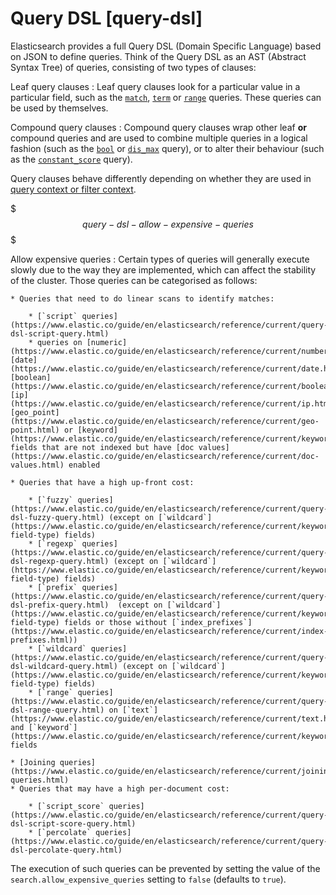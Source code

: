 # Query DSL [query-dsl]

Elasticsearch provides a full Query DSL (Domain Specific Language) based on JSON to define queries. Think of the Query DSL as an AST (Abstract Syntax Tree) of queries, consisting of two types of clauses:

Leaf query clauses
:   Leaf query clauses look for a particular value in a particular field, such as the [`match`](https://www.elastic.co/guide/en/elasticsearch/reference/current/query-dsl-match-query.html), [`term`](https://www.elastic.co/guide/en/elasticsearch/reference/current/query-dsl-term-query.html) or [`range`](https://www.elastic.co/guide/en/elasticsearch/reference/current/query-dsl-range-query.html) queries. These queries can be used by themselves.

Compound query clauses
:   Compound query clauses wrap other leaf **or** compound queries and are used to combine multiple queries in a logical fashion (such as the [`bool`](https://www.elastic.co/guide/en/elasticsearch/reference/current/query-dsl-bool-query.html) or [`dis_max`](https://www.elastic.co/guide/en/elasticsearch/reference/current/query-dsl-dis-max-query.html) query), or to alter their behaviour (such as the [`constant_score`](https://www.elastic.co/guide/en/elasticsearch/reference/current/query-dsl-constant-score-query.html) query).

Query clauses behave differently depending on whether they are used in [query context or filter context](../../../explore-analyze/query-filter/languages/querydsl.md).

$$$query-dsl-allow-expensive-queries$$$

Allow expensive queries
:   Certain types of queries will generally execute slowly due to the way they are implemented, which can affect the stability of the cluster. Those queries can be categorised as follows:

    * Queries that need to do linear scans to identify matches:

        * [`script` queries](https://www.elastic.co/guide/en/elasticsearch/reference/current/query-dsl-script-query.html)
        * queries on [numeric](https://www.elastic.co/guide/en/elasticsearch/reference/current/number.html), [date](https://www.elastic.co/guide/en/elasticsearch/reference/current/date.html), [boolean](https://www.elastic.co/guide/en/elasticsearch/reference/current/boolean.html), [ip](https://www.elastic.co/guide/en/elasticsearch/reference/current/ip.html), [geo_point](https://www.elastic.co/guide/en/elasticsearch/reference/current/geo-point.html) or [keyword](https://www.elastic.co/guide/en/elasticsearch/reference/current/keyword.html) fields that are not indexed but have [doc values](https://www.elastic.co/guide/en/elasticsearch/reference/current/doc-values.html) enabled

    * Queries that have a high up-front cost:

        * [`fuzzy` queries](https://www.elastic.co/guide/en/elasticsearch/reference/current/query-dsl-fuzzy-query.html) (except on [`wildcard`](https://www.elastic.co/guide/en/elasticsearch/reference/current/keyword.html#wildcard-field-type) fields)
        * [`regexp` queries](https://www.elastic.co/guide/en/elasticsearch/reference/current/query-dsl-regexp-query.html) (except on [`wildcard`](https://www.elastic.co/guide/en/elasticsearch/reference/current/keyword.html#wildcard-field-type) fields)
        * [`prefix` queries](https://www.elastic.co/guide/en/elasticsearch/reference/current/query-dsl-prefix-query.html)  (except on [`wildcard`](https://www.elastic.co/guide/en/elasticsearch/reference/current/keyword.html#wildcard-field-type) fields or those without [`index_prefixes`](https://www.elastic.co/guide/en/elasticsearch/reference/current/index-prefixes.html))
        * [`wildcard` queries](https://www.elastic.co/guide/en/elasticsearch/reference/current/query-dsl-wildcard-query.html) (except on [`wildcard`](https://www.elastic.co/guide/en/elasticsearch/reference/current/keyword.html#wildcard-field-type) fields)
        * [`range` queries](https://www.elastic.co/guide/en/elasticsearch/reference/current/query-dsl-range-query.html) on [`text`](https://www.elastic.co/guide/en/elasticsearch/reference/current/text.html) and [`keyword`](https://www.elastic.co/guide/en/elasticsearch/reference/current/keyword.html) fields

    * [Joining queries](https://www.elastic.co/guide/en/elasticsearch/reference/current/joining-queries.html)
    * Queries that may have a high per-document cost:

        * [`script_score` queries](https://www.elastic.co/guide/en/elasticsearch/reference/current/query-dsl-script-score-query.html)
        * [`percolate` queries](https://www.elastic.co/guide/en/elasticsearch/reference/current/query-dsl-percolate-query.html)


The execution of such queries can be prevented by setting the value of the `search.allow_expensive_queries` setting to `false` (defaults to `true`).

